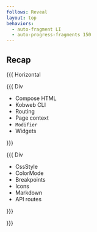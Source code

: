 ```yaml
---
follows: Reveal
layout: top
behaviors:
  - auto-fragment LI
  - auto-progress-fragments 150
---
```


## Recap

{{{ Horizontal

{{{ Div

* Compose HTML
* Kobweb CLI
* Routing
* Page context
* `Modifier`
* Widgets

}}}

{{{ Div

* CssStyle
* ColorMode
* Breakpoints
* Icons
* Markdown
* API routes

}}}

}}}

